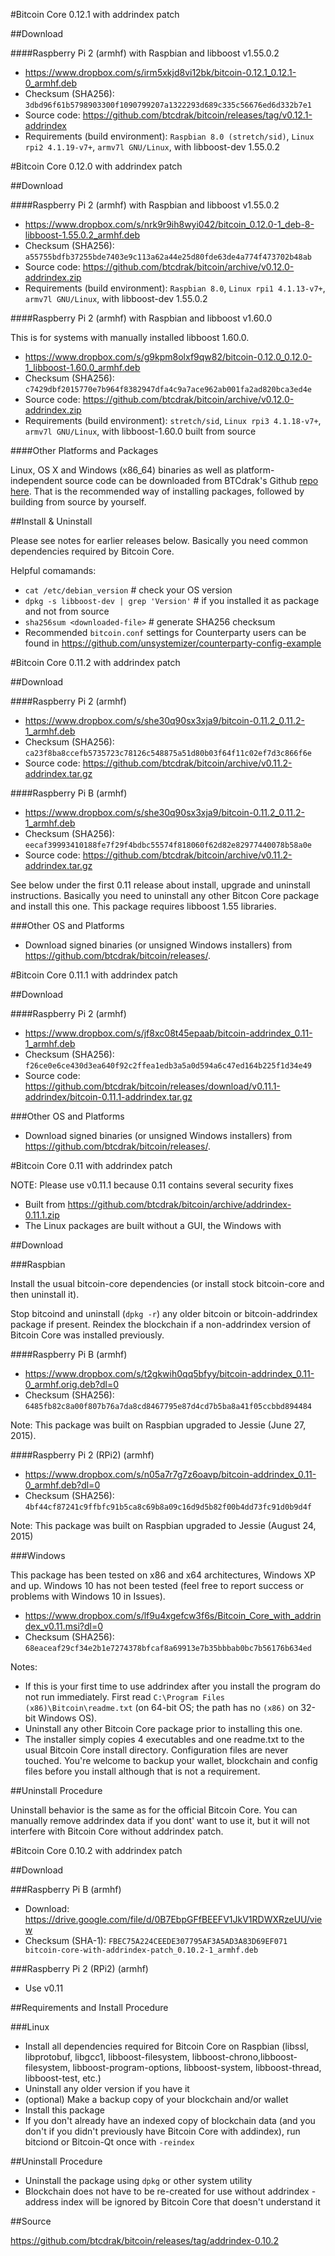 #Bitcoin Core 0.12.1 with addrindex patch

##Download

####Raspberry Pi 2 (armhf) with Raspbian and libboost v1.55.0.2

* https://www.dropbox.com/s/irm5xkjd8vi12bk/bitcoin-0.12.1_0.12.1-0_armhf.deb
* Checksum (SHA256): `3dbd96f61b5798903300f1090799207a1322293d689c335c56676ed6d332b7e1`
* Source code: https://github.com/btcdrak/bitcoin/releases/tag/v0.12.1-addrindex
* Requirements (build environment): `Raspbian 8.0 (stretch/sid)`, `Linux rpi2 4.1.19-v7+`, `armv7l GNU/Linux`, with libboost-dev 1.55.0.2

#Bitcoin Core 0.12.0 with addrindex patch

##Download

####Raspberry Pi 2 (armhf) with Raspbian and libboost v1.55.0.2

* https://www.dropbox.com/s/nrk9r9ih8wyi042/bitcoin_0.12.0-1_deb-8-libboost-1.55.0.2_armhf.deb
* Checksum (SHA256): `a55755bdfb37255bde7403e9c113a62a44e25d80fde63de4a774f473702b48ab`
* Source code: https://github.com/btcdrak/bitcoin/archive/v0.12.0-addrindex.zip
* Requirements (build environment): `Raspbian 8.0`, `Linux rpi1 4.1.13-v7+`, `armv7l GNU/Linux`, with libboost-dev 1.55.0.2

####Raspberry Pi 2 (armhf) with Raspbian and libboost v1.60.0

This is for systems with manually installed libboost 1.60.0.

* https://www.dropbox.com/s/g9kpm8olxf9qw82/bitcoin-0.12.0_0.12.0-1_libboost-1.60.0_armhf.deb
* Checksum (SHA256): `c7429dbf2015770e7b964f8382947dfa4c9a7ace962ab001fa2ad820bca3ed4e`
* Source code: https://github.com/btcdrak/bitcoin/archive/v0.12.0-addrindex.zip
* Requirements (build environment): `stretch/sid`, `Linux rpi3 4.1.18-v7+`, `armv7l GNU/Linux`, with libboost-1.60.0 built from source

####Other Platforms and Packages

Linux, OS X and Windows (x86_64) binaries as well as platform-independent source code can be downloaded from BTCdrak's Github [repo here](https://github.com/btcdrak/bitcoin/releases). That is the recommended way of installing packages, followed by building from source by yourself.

##Install & Uninstall

Please see notes for earlier releases below. Basically you need common dependencies required by Bitcoin Core.

Helpful comamands:

* `cat /etc/debian_version`               # check your OS version
* `dpkg -s libboost-dev | grep 'Version'` # if you installed it as package and not from source
* `sha256sum <downloaded-file>`           # generate SHA256 checksum
* Recommended `bitcoin.conf` settings for Counterparty users can be found in https://github.com/unsystemizer/counterparty-config-example

#Bitcoin Core 0.11.2 with addrindex patch

##Download

####Raspberry Pi 2 (armhf)

* https://www.dropbox.com/s/she30q90sx3xja9/bitcoin-0.11.2_0.11.2-1_armhf.deb
* Checksum (SHA256): `ca23f8ba8ccefb5735723c78126c548875a51d80b03f64f11c02ef7d3c866f6e`
* Source code: https://github.com/btcdrak/bitcoin/archive/v0.11.2-addrindex.tar.gz

####Raspberry Pi B (armhf)

* https://www.dropbox.com/s/she30q90sx3xja9/bitcoin-0.11.2_0.11.2-1_armhf.deb
* Checksum (SHA256): `eecaf39993410188fe7f29f4bdbc55574f818060f62d82e82977440078b58a0e`
* Source code: https://github.com/btcdrak/bitcoin/archive/v0.11.2-addrindex.tar.gz 

See below under the first 0.11 release about install, upgrade and uninstall instructions. Basically you need to uninstall any other Bitcon Core package and install this one. This package requires libboost 1.55 libraries.

###Other OS and Platforms

* Download signed binaries (or unsigned Windows installers) from https://github.com/btcdrak/bitcoin/releases/.

#Bitcoin Core 0.11.1 with addrindex patch

##Download

####Raspberry Pi 2 (armhf)

* https://www.dropbox.com/s/jf8xc08t45epaab/bitcoin-addrindex_0.11-1_armhf.deb
* Checksum (SHA256): `f26ce0e6ce430d3ea640f92c2ffea1edb3a5a0d594a6c47ed164b225f1d34e49`
* Source code: https://github.com/btcdrak/bitcoin/releases/download/v0.11.1-addrindex/bitcoin-0.11.1-addrindex.tar.gz

###Other OS and Platforms

* Download signed binaries (or unsigned Windows installers) from https://github.com/btcdrak/bitcoin/releases/.

#Bitcoin Core 0.11 with addrindex patch

NOTE: Please use v0.11.1 because 0.11 contains several security fixes

* Built from https://github.com/btcdrak/bitcoin/archive/addrindex-0.11.1.zip
* The Linux packages are built without a GUI, the Windows with 

##Download

###Raspbian

Install the usual bitcoin-core dependencies (or install stock bitcoin-core and then uninstall it). 

Stop bitcoind and uninstall (`dpkg -r`) any older bitcoin or bitcoin-addrindex package if present. Reindex the blockchain if a non-addrindex version of Bitcoin Core was installed previously.

####Raspberry Pi B (armhf)

* https://www.dropbox.com/s/t2gkwih0qq5bfyy/bitcoin-addrindex_0.11-0_armhf.orig.deb?dl=0
* Checksum (SHA256): `6485fb82c8a00f807b76a7da8cd8467795e87d4cd7b5ba8a41f05ccbbd894484`

Note: This package was built on Raspbian upgraded to Jessie (June 27, 2015).

####Raspberry Pi 2 (RPi2) (armhf)

* https://www.dropbox.com/s/n05a7r7g7z6oavp/bitcoin-addrindex_0.11-0_armhf.deb?dl=0
* Checksum (SHA256): `4bf44cf87241c9ffbfc91b5ca8c69b8a09c16d9d5b82f00b4dd73fc91d0b9d4f`

Note: This package was built on Raspbian upgraded to Jessie (August 24, 2015)

###Windows 

This package has been tested on x86 and x64 architectures, Windows XP and up. Windows 10 has not been tested (feel free to report success or problems with Windows 10 in Issues).

* https://www.dropbox.com/s/lf9u4xgefcw3f6s/Bitcoin_Core_with_addrindex_v0.11.msi?dl=0
* Checksum (SHA256): `68eaceaf29cf34e2b1e7274378bfcaf8a69913e7b35bbbab0bc7b56176b634ed`

Notes: 

* If this is your first time to use addrindex after you install the program do not run immediately. First read `C:\Program Files (x86)\Bitcoin\readme.txt` (on 64-bit OS; the path has no `(x86)` on 32-bit Windows OS).
* Uninstall any other Bitcoin Core package prior to installing this one.
* The installer simply copies 4 executables and one readme.txt to the usual Bitcoin Core install directory. Configuration files are never touched. You're welcome to backup your wallet, blockchain and config files before you install although that is not a requirement.

##Uninstall Procedure

Uninstall behavior is the same as for the official Bitcoin Core. You can manually remove addrindex data if you dont' want to use it, but it will not interfere with Bitcoin Core without addrindex patch.

#Bitcoin Core 0.10.2 with addrindex patch

##Download

###Raspberry Pi B (armhf)

* Download: https://drive.google.com/file/d/0B7EbpGFfBEEFV1JkV1RDWXRzeUU/view
* Checksum (SHA-1): `FBEC75A224CEEDE307795AF3A5AD3A83D69EF071 bitcoin-core-with-addrindex-patch_0.10.2-1_armhf.deb`

###Raspberry Pi 2 (RPi2) (armhf)

* Use v0.11

##Requirements and Install Procedure

###Linux

* Install all dependencies required for Bitcoin Core on Raspbian (libssl, libprotobuf, libgcc1, libboost-filesystem, libboost-chrono,libboost-filesystem, libboost-program-options, libboost-system, libboost-thread, libboost-test, etc.)
* Uninstall any older version if you have it
* (optional) Make a backup copy of your blockchain and/or wallet
* Install this package
* If you don't already have an indexed copy of blockchain data (and you don't if you didn't previously have Bitcoin Core with addindex), run bitciond or Bitcoin-Qt once with `-reindex`

##Uninstall Procedure

* Uninstall the package using `dpkg` or other system utility
* Blockchain does not have to be re-created for use without addrindex - address index will be ignored by Bitcoin Core that doesn't understand it

##Source

https://github.com/btcdrak/bitcoin/releases/tag/addrindex-0.10.2
